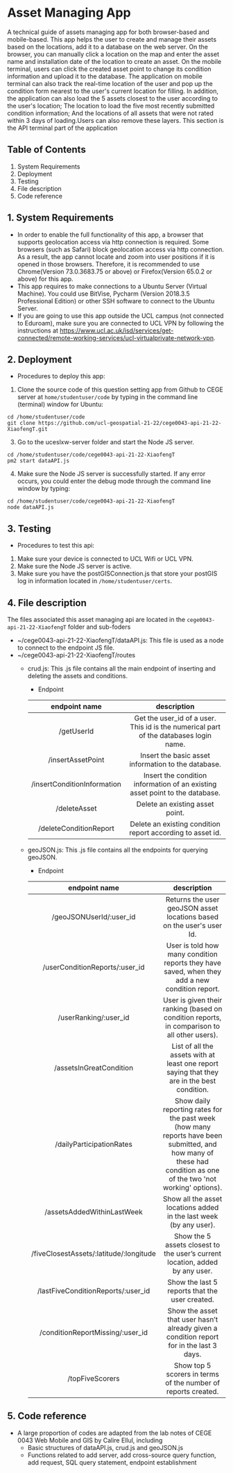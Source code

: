 # Asset Managing App

A technical guide of assets managing app for both browser-based and mobile-based. This app helps the user to create and manage their assets based on the locations, add it to a database on the web server. On the browser, you can manually click a location on the map and enter the asset name and installation date of the location to create an asset. On the mobile terminal, users can click the created asset point to change its condition information and upload it to the database. The application on mobile terminal can also track the real-time location of the user and pop up the condition form nearest to the user's current location for filling. In addition, the application can also load the 5 assets closest to the user according to the user's location; The location to load the five most recently submitted condition information; And the locations of all assets that were not rated within 3 days of loading.Users can also remove these layers. This section is the API terminal part of the application

## Table of Contents

1. System Requirements
2. Deployment
3. Testing
4. File description
5. Code reference

## 1. System Requirements

* In order to enable the full functionality of this app, a browser that supports geolocation access via http connection is required. Some browsers (such as Safari) block geolocation access via http connection. As a result, the app cannot locate and zoom into user positions if it is opened in those browsers. Therefore, it is recommended to use Chrome(Version 73.0.3683.75 or above) or Firefox(Version 65.0.2 or above) for this app.
* This app requires to make connections to a Ubuntu Server (Virtual Machine). You could use BitVise, Pycharm (Version 2018.3.5 Professional Edition) or other SSH software to connect to the Ubuntu Server.
* If you are going to use this app outside the UCL campus (not connected to Eduroam), make sure you are connected to UCL VPN by following the instructions at https://www.ucl.ac.uk/isd/services/get-connected/remote-working-services/ucl-virtualprivate-network-vpn.

## 2. Deployment

* Procedures to deploy this app:
1. Clone the source code of this question setting app from Github to CEGE server at `home/studentuser/code` by typing in the command line (terminal) window for Ubuntu:
<pre><code>cd /home/studentuser/code
git clone https://github.com/ucl-geospatial-21-22/cege0043-api-21-22-XiaofengT.git
</code></pre>
3. Go to the uceslxw-server folder and start the Node JS server.
<pre><code>cd /home/studentuser/code/cege0043-api-21-22-XiaofengT
pm2 start dataAPI.js
</code></pre>
4. Make sure the Node JS server is successfully started. If any error occurs, you could enter the debug mode through the command line window by typing: 
<pre><code>cd /home/studentuser/code/cege0043-api-21-22-XiaofengT
node dataAPI.js
</code></pre>

## 3. Testing

* Procedures to test this api:
1. Make sure your device is connected to UCL Wifi or UCL VPN.
2. Make sure the Node JS server is active.
3. Make sure you have the postGISConnection.js that store your postGIS log in information located in `/home/studentuser/certs`.

## 4. File description

The files associated this asset managing api are located in the `cege0043-api-21-22-XiaofengT` folder and sub-foders
- ~/cege0043-api-21-22-XiaofengT/dataAPI.js: This file is used as a node to connect to the endpoint JS file.
- ~/cege0043-api-21-22-XiaofengT/routes
	- crud.js: This .js file contains all the main endpoint of inserting and deleting the assets and conditions.
		- Endpoint

		| endpoint name | description |
		|:----:|:----:|
		| /getUserId | Get the user_id of a user. This id is the numerical part of the databases login name. |
		| /insertAssetPoint | Insert the basic asset information to the database. |
		| /insertConditionInformation | Insert the condition information of an existing asset point to the database. |
		| /deleteAsset | Delete an existing asset point. |
		| /deleteConditionReport | Delete an existing condition report according to asset id. |
	
	- geoJSON.js: This .js file contains all the endpoints for querying geoJSON.
		- Endpoint

		| endpoint name | description |
		|:----:|:----:|
		| /geoJSONUserId/:user_id | Returns the user geoJSON asset locations based on the user's user Id. |
		| /userConditionReports/:user_id | User is told how many condition reports they have saved, when they add a new condition report. |
		| /userRanking/:user_id | User is given their ranking (based on condition reports, in comparison to all other users). |
		| /assetsInGreatCondition | List of all the assets with at least one report saying that they are in the best condition. |
		| /dailyParticipationRates | Show daily reporting rates for the past week (how many reports have been submitted, and how many of these had condition as one of the two 'not working' options). |
		| /assetsAddedWithinLastWeek | Show all the asset locations added in the last week (by any user). |
		| /fiveClosestAssets/:latitude/:longitude | Show the 5 assets closest to the user’s current location, added by any user. |
		| /lastFiveConditionReports/:user_id | Show the last 5 reports that the user created. |
		| /conditionReportMissing/:user_id | Show the asset that user hasn’t already given a condition report for in the last 3 days. |
		| /topFiveScorers | Show top 5 scorers in terms of the number of reports created.|

## 5. Code reference

- A large proportion of codes are adapted from the lab notes of CEGE 0043 Web Mobile and GIS by Calire Ellul, including
	- Basic structures of dataAPI.js, crud.js and geoJSON.js
	- Functions related to add server, add cross-source query function, add request, SQL query statement, endpoint establishment